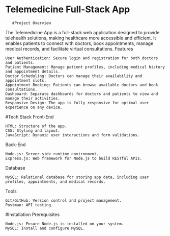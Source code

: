 # Telemedicine Full-Stack App

       #Project Overview

The Telemedicine App is a full-stack web application designed to provide telehealth solutions, making healthcare more accessible and efficient. It enables patients to connect with doctors, book appointments, manage medical records, and facilitate virtual consultations.
Features

    User Authentication: Secure login and registration for both doctors and patients.
    Patient Management: Manage patient profiles, including medical history and appointment details.
    Doctor Scheduling: Doctors can manage their availability and appointment slots.
    Appointment Booking: Patients can browse available doctors and book consultations.
    Dashboard: Separate dashboards for doctors and patients to view and manage their activities.
    Responsive Design: The app is fully responsive for optimal user experience on any device.

#Tech Stack
Front-End

    HTML: Structure of the app.
    CSS: Styling and layout.
    JavaScript: Dynamic user interactions and form validations.

Back-End

    Node.js: Server-side runtime environment.
    Express.js: Web framework for Node.js to build RESTful APIs.

Database

    MySQL: Relational database for storing app data, including user profiles, appointments, and medical records.

Tools

    Git/GitHub: Version control and project management.
    Postman: API testing.

#Installation
Prerequisites

    Node.js: Ensure Node.js is installed on your system.
    MySQL: Install and configure MySQL.
